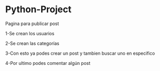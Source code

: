 # Python-Project

Pagina para publicar post

1-Se crean los usuarios

2-Se crean las categorías

3-Con esto ya podes crear un post y tambien buscar uno en especifico

4-Por ultimo podes comentar algún post
